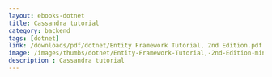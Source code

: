 ```yaml
---
layout: ebooks-dotnet
title: Cassandra tutorial
category: backend
tags: [dotnet]
link: /downloads/pdf/dotnet/Entity Framework Tutorial, 2nd Edition.pdf 
image: /images/thumbs/dotnet/Entity-Framework-Tutorial,-2nd-Edition-min.png
description : Cassandra tutorial 
---
```












